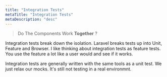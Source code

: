 ```yaml
---
title: "Integration Tests"
metaTitle: "Integration Tests"
metaDescription: "desc"
---
```


> Do The Components Work **Together** ?

Integration tests break down the isolation. Laravel breaks tests up into Unit, Feature and Browser. I like thinking about integration tests as feature tests. You use the feature a lot like a user would and see if it works.

Integration tests are generally written with the same tools as a unit test. We just relax our mocks. It's still not testing in a real environmnt.
